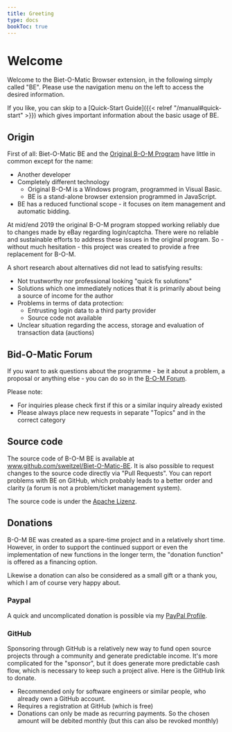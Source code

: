 ```yaml
---
title: Greeting
type: docs
bookToc: true
---
```


# Welcome

Welcome to the Biet-O-Matic Browser extension, in the following simply called "BE".
Please use the navigation menu on the left to access the desired information.

If you like, you can skip to a [Quick-Start Guide]({{< relref "/manual#quick-start" >}}) which gives important information about the basic usage of BE.

## Origin

First of all: Biet-O-Matic BE and the [Original B-O-M Program](https://www.bid-o-matic.org/hp/) have little in common except for the name:

- Another developer
- Completely different technology
  - Original B-O-M is a Windows program, programmed in Visual Basic.
  - BE is a stand-alone browser extension programmed in JavaScript.
- BE has a reduced functional scope - it focuses on item management and automatic bidding.

At mid/end 2019 the original B-O-M program stopped working reliably due to changes made by eBay regarding login/captcha.
There were no reliable and sustainable efforts to address these issues in the original program. 
So - without much hesitation - this project was created to provide a free replacement for B-O-M.

A short research about alternatives did not lead to satisfying results:

- Not trustworthy nor professional looking "quick fix solutions"
- Solutions which one immediately notices that it is primarily about being a source of income for the author
- Problems in terms of data protection:
  - Entrusting login data to a third party provider
  - Source code not available
- Unclear situation regarding the access, storage and evaluation of transaction data (auctions)

## Bid-O-Matic Forum

If you want to ask questions about the programme - be it about a problem,
a proposal or anything else - you can do so in the [B-O-M Forum](https://www.bid-o-matic.org/forum/index.php?c=6).

Please note:

- For inquiries please check first if this or a similar inquiry already existed
- Please always place new requests in separate "Topics" and in the correct category

## Source code

The source code of B-O-M BE is available at www.github.com/sweitzel/Biet-O-Matic-BE.
It is also possible to request changes to the source code directly via "Pull Requests".
You can report problems with BE on GitHub, which probably leads to a better order and clarity
(a forum is not a problem/ticket management system).

The source code is under the [Apache Lizenz](https://github.com/sweitzel/Biet-O-Matic-BE/blob/master/LICENSE).

## Donations

B-O-M BE was created as a spare-time project and in a relatively short time. However, in order to support the continued
support or even the implementation of new functions in the longer term, the "donation function" is offered as a
financing option.

Likewise a donation can also be considered as a small gift or a thank you, which I am of course very happy about.

### Paypal

A quick and uncomplicated donation is possible via my [PayPal Profile](https://paypal.me/weitzels?locale.x=en_US).

### GitHub

Sponsoring through GitHub is a relatively new way to fund open source projects through a community and generate
predictable income. It's more complicated for the "sponsor", but it does generate more predictable cash flow,
which is necessary to keep such a project alive. Here is the GitHub link to donate.

- Recommended only for software engineers or similar people, who already own a GitHub account.
- Requires a registration at GitHub (which is free)
- Donations can only be made as recurring payments. So the chosen amount will be debited monthly (but this can also be revoked monthly)
